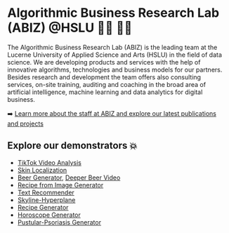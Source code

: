 # Algorithmic Business Research Lab (ABIZ) @HSLU 👩‍💻 👨‍💻

The Algorithmic Business Research Lab (ABIZ) is the leading team at the Lucerne University of Applied Science and Arts (HSLU) in the field of data science. We are developing products and services with the help of innovative algorithms, technologies and business models for our partners. Besides research and development the team offers also consulting services, on-site training, auditing and coaching in the broad area of artificial intelligence, machine learning and data analytics for digital business. 

➡️ [Learn more about the staff at ABIZ and explore our latest publications and projects](https://www.hslu.ch/en/lucerne-school-of-information-technology/research/team-algorithmic-business-1/)

## Explore our demonstrators 💥
- [TikTok Video Analysis](https://tiktok.abiz.ch/)
- [Skin Localization](http://skin-localization.abiz.vpcloud.abiz.ch/index.html)
- [Beer Generator](https://beer.abiz.ch/), [Deeper Beer Video](https://www.youtube.com/watch?v=T7INqKkIe4E)
- [Recipe from Image Generator](https://image-to-recipe.abiz.ch/)
- [Text Recommender](https://text-recommender.abiz.ch/)
- [Skyline-Hyperplane](https://hyperplane.abiz.ch/#/viewGraph)
- [Recipe Generator](https://rezeptgenerator.abiz.ch/)
- [Horoscope Generator](https://horoscope.abiz.ch/#/)
- [Pustular-Psoriasis Generator](https://dbe-derm.dbe.unibas.ch/ppp)
